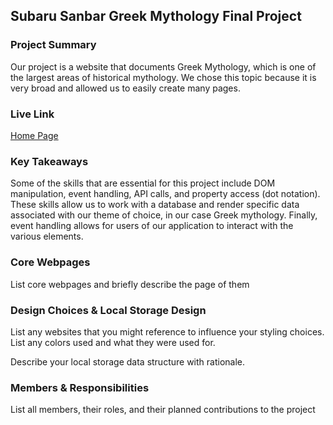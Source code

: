 ## Subaru Sanbar Greek Mythology Final Project

### Project Summary

Our project is a website that documents Greek Mythology, which is one of the largest areas of historical mythology. We chose this topic because it is very broad and allowed us to easily create many pages.

### Live Link

[Home Page](https://nszp.github.io/newmn-n-200-sanbar/final)

### Key Takeaways

Some of the skills that are essential for this project include DOM manipulation, event handling, API calls, and property access (dot notation). These skills allow us to work with a database and render specific data associated with our theme of choice, in our case Greek mythology. Finally, event handling allows for users of our application to interact with the various elements.

### Core Webpages

List core webpages and briefly describe the page of them

### Design Choices & Local Storage Design

List any websites that you might reference to influence your styling choices. List any colors used and what they were used for.

Describe your local storage data structure with rationale.

### Members & Responsibilities

List all members, their roles, and their planned contributions to the project
